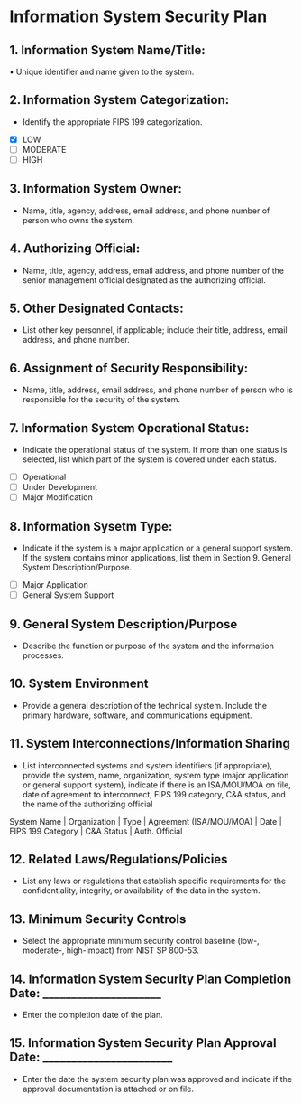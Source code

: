 # Information System Security Plan

## 1. Information System Name/Title:
• Unique identifier and name given to the system.

## 2. Information System Categorization: 
- Identify the appropriate FIPS 199 categorization.

- [x] LOW
- [ ] MODERATE            
- [ ] HIGH 

## 3. Information System Owner:
- Name, title, agency, address, email address, and phone number of person who owns the system.

## 4. Authorizing Official:
- Name, title, agency, address, email address, and phone number of the senior management official designated as the authorizing official. 

## 5. Other Designated Contacts:
- List other key personnel, if applicable; include their title, address, email address, and phone number. 

## 6. Assignment of Security Responsibility:
- Name, title, address, email address, and phone number of person who is responsible for the security of the system.

## 7. Information System Operational Status:
- Indicate the operational status of the system. If more than one status is selected, list which part of the system is covered under each status. 

- [ ] Operational
- [ ] Under Development
- [ ] Major Modification

## 8. Information Sysetm Type:
- Indicate if the system is a major application or a general support system. If the system contains minor applications, list them in Section 9. General System Description/Purpose.  

- [ ] Major Application
- [ ] General System Support

## 9. General System Description/Purpose 
- Describe the function or purpose of the system and the information processes. 

>

## 10. System Environment 
- Provide a general description of the technical system. Include the primary hardware, software, and communications equipment. 

>


## 11. System Interconnections/Information Sharing 
- List interconnected systems and system identifiers (if appropriate), provide the system, name, organization, system type (major application or general support system), indicate if there is an ISA/MOU/MOA on file, date of agreement to interconnect, FIPS 199 category, C&A status, and the name of the authorizing official

System Name | Organization | Type | Agreement (ISA/MOU/MOA) | Date | FIPS 199 Category | C&A Status | Auth. Official


## 12. Related Laws/Regulations/Policies 
- List any laws or regulations that establish specific requirements for the confidentiality, integrity, or availability of the data in the system.
 
## 13. Minimum Security Controls 
- Select the appropriate minimum security control baseline (low-, moderate-, high-impact) from NIST SP 800-53.

## 14. Information System Security Plan Completion Date: _____________________ 
- Enter the completion date of the plan. 

## 15. Information System Security Plan Approval Date: _______________________
- Enter the date the system security plan was approved and indicate if the approval documentation is attached or on file. 
